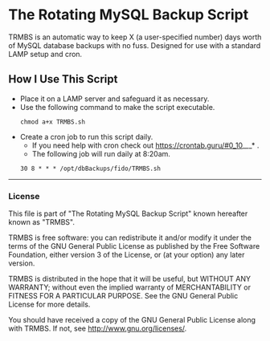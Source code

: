 # The Rotating MySQL Backup Script
TRMBS is an automatic way to keep X (a user-specified number) days worth of MySQL database backups with no fuss.
Designed for use with a standard LAMP setup and cron.

## How I Use This Script
*  Place it on a LAMP server and safeguard it as necessary.
*  Use the following command to make the script executable.
    ```
    chmod a+x TRMBS.sh
    ```
*  Create a cron job to run this script daily. 
    *  If you need help with cron check out https://crontab.guru/#0_10_*_*_* .
    *  The following job will run daily at 8:20am.
    ```
    30 8 * * * /opt/dbBackups/fido/TRMBS.sh
    ```


************************************************************************

### License
This file is part of "The Rotating MySQL Backup Script" known hereafter known as "TRMBS".

TRMBS is free software: you can redistribute it and/or modify
it under the terms of the GNU General Public License as published by
the Free Software Foundation, either version 3 of the License, or
(at your option) any later version.

TRMBS is distributed in the hope that it will be useful,
but WITHOUT ANY WARRANTY; without even the implied warranty of
MERCHANTABILITY or FITNESS FOR A PARTICULAR PURPOSE.  See the
GNU General Public License for more details.

You should have received a copy of the GNU General Public License
along with TRMBS.  If not, see <http://www.gnu.org/licenses/>.
